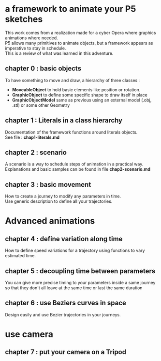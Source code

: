 # a framework to animate your P5 sketches 
This work comes from a realization made for a cyber Opera where graphics animations where needed.   
P5 allows many primitives to animate objects, but a framework appears as imperative to stay in schedule.  
This is a review of what was learned in this adventure. 

## chapter 0 : basic objects 
To have something to move and draw, a hierarchy of three classes : 
- **MoveableObject**    to hold basic elements like position or rotation.  
- **GraphicObject**     to define some specific shape to draw itself in place
- **GraphicObjectModel**  same as previous using an external model (.obj, .stl) or some other Geometry   

## chapter 1 : Literals in a class hierarchy
Documentation of the framework functions around literals objects.   
See file : **chap1-literals.md**
## chapter 2 : scenario 
A scenario is a way to schedule steps of animation in a practical way.   
Explanations and basic samples can be found in file **chap2-scenario.md**   

## chapter 3 : basic movement 
How to create a journey to modify any parameters in time.  
Use generic description to define all your trajectories.

# Advanced animations 

## chapter 4 : define variation along time 
How to define speed variations for a trajectory using functions to vary estimated time.  

## chapter 5 : decoupling time between parameters 
You can give more precise timing to your parameters inside a same journey so that they don't all leave at the same time or last the same duration

## chapter 6 : use Beziers curves in space 
Design easily and use Bezier trajectories in your journeys.  

# use camera
## chapter 7 : put your camera on a Tripod 

